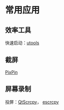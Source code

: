 # 常用应用

## 效率工具

快速启动：[utools](https://www.u.tools/)

## 截屏

[PixPin](https://pixpinapp.com/)

## 屏幕录制

投屏：[QtScrcpy](https://github.com/barry-ran/QtScrcpy)， [escrcpy](https://github.com/viarotel-org/escrcpy)
